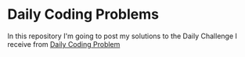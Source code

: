 # Daily Coding Problems
In this repository I'm going to post my solutions to the Daily Challenge I receive from [Daily Coding Problem](https://www.dailycodingproblem.com/)


